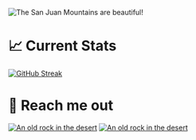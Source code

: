 ![The San Juan Mountains are beautiful!](https://i.ibb.co/jyqrLTG/coming-soon-3.png "San Juan Mountains")
# 📈 Current Stats
[![GitHub Streak](https://github-readme-streak-stats.herokuapp.com?user=arafatshabbir2&theme=github-dark&hide_border=true)](https://git.io/streak-stats)

# 🔎 Reach me out
[![An old rock in the desert](https://i.ibb.co/S7R1Z4t/icons8-linkedin-128-1.png "Shiprock, New Mexico by Beau Rogers")](https://www.linkedin.com/in/arafat-sabbir/)
[![An old rock in the desert](https://i.ibb.co/QPJZHyb/icons8-twitterx-128.png "Shiprock, New Mexico by Beau Rogers")](https://twitter.com/arafatshabbir8)

